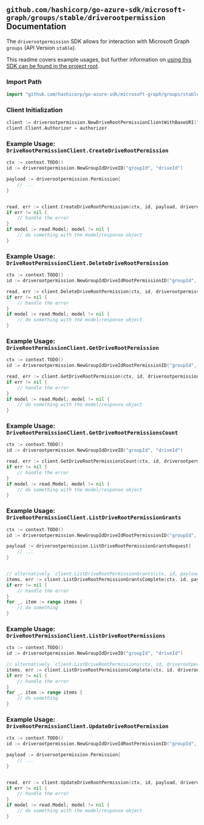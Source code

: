 
## `github.com/hashicorp/go-azure-sdk/microsoft-graph/groups/stable/driverootpermission` Documentation

The `driverootpermission` SDK allows for interaction with Microsoft Graph `groups` (API Version `stable`).

This readme covers example usages, but further information on [using this SDK can be found in the project root](https://github.com/hashicorp/go-azure-sdk/tree/main/docs).

### Import Path

```go
import "github.com/hashicorp/go-azure-sdk/microsoft-graph/groups/stable/driverootpermission"
```


### Client Initialization

```go
client := driverootpermission.NewDriveRootPermissionClientWithBaseURI("https://graph.microsoft.com")
client.Client.Authorizer = authorizer
```


### Example Usage: `DriveRootPermissionClient.CreateDriveRootPermission`

```go
ctx := context.TODO()
id := driverootpermission.NewGroupIdDriveID("groupId", "driveId")

payload := driverootpermission.Permission{
	// ...
}


read, err := client.CreateDriveRootPermission(ctx, id, payload, driverootpermission.DefaultCreateDriveRootPermissionOperationOptions())
if err != nil {
	// handle the error
}
if model := read.Model; model != nil {
	// do something with the model/response object
}
```


### Example Usage: `DriveRootPermissionClient.DeleteDriveRootPermission`

```go
ctx := context.TODO()
id := driverootpermission.NewGroupIdDriveIdRootPermissionID("groupId", "driveId", "permissionId")

read, err := client.DeleteDriveRootPermission(ctx, id, driverootpermission.DefaultDeleteDriveRootPermissionOperationOptions())
if err != nil {
	// handle the error
}
if model := read.Model; model != nil {
	// do something with the model/response object
}
```


### Example Usage: `DriveRootPermissionClient.GetDriveRootPermission`

```go
ctx := context.TODO()
id := driverootpermission.NewGroupIdDriveIdRootPermissionID("groupId", "driveId", "permissionId")

read, err := client.GetDriveRootPermission(ctx, id, driverootpermission.DefaultGetDriveRootPermissionOperationOptions())
if err != nil {
	// handle the error
}
if model := read.Model; model != nil {
	// do something with the model/response object
}
```


### Example Usage: `DriveRootPermissionClient.GetDriveRootPermissionsCount`

```go
ctx := context.TODO()
id := driverootpermission.NewGroupIdDriveID("groupId", "driveId")

read, err := client.GetDriveRootPermissionsCount(ctx, id, driverootpermission.DefaultGetDriveRootPermissionsCountOperationOptions())
if err != nil {
	// handle the error
}
if model := read.Model; model != nil {
	// do something with the model/response object
}
```


### Example Usage: `DriveRootPermissionClient.ListDriveRootPermissionGrants`

```go
ctx := context.TODO()
id := driverootpermission.NewGroupIdDriveIdRootPermissionID("groupId", "driveId", "permissionId")

payload := driverootpermission.ListDriveRootPermissionGrantsRequest{
	// ...
}


// alternatively `client.ListDriveRootPermissionGrants(ctx, id, payload, driverootpermission.DefaultListDriveRootPermissionGrantsOperationOptions())` can be used to do batched pagination
items, err := client.ListDriveRootPermissionGrantsComplete(ctx, id, payload, driverootpermission.DefaultListDriveRootPermissionGrantsOperationOptions())
if err != nil {
	// handle the error
}
for _, item := range items {
	// do something
}
```


### Example Usage: `DriveRootPermissionClient.ListDriveRootPermissions`

```go
ctx := context.TODO()
id := driverootpermission.NewGroupIdDriveID("groupId", "driveId")

// alternatively `client.ListDriveRootPermissions(ctx, id, driverootpermission.DefaultListDriveRootPermissionsOperationOptions())` can be used to do batched pagination
items, err := client.ListDriveRootPermissionsComplete(ctx, id, driverootpermission.DefaultListDriveRootPermissionsOperationOptions())
if err != nil {
	// handle the error
}
for _, item := range items {
	// do something
}
```


### Example Usage: `DriveRootPermissionClient.UpdateDriveRootPermission`

```go
ctx := context.TODO()
id := driverootpermission.NewGroupIdDriveIdRootPermissionID("groupId", "driveId", "permissionId")

payload := driverootpermission.Permission{
	// ...
}


read, err := client.UpdateDriveRootPermission(ctx, id, payload, driverootpermission.DefaultUpdateDriveRootPermissionOperationOptions())
if err != nil {
	// handle the error
}
if model := read.Model; model != nil {
	// do something with the model/response object
}
```
